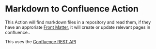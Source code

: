 # Markdown to Confluence Action

This Action will find markdown files in a repository and read them, if they have an approriate [Front Matter](https://gohugo.io/content-management/front-matter/), it will create or update relevant pages in confluence..

This uses the [Confluence REST API](https://developer.atlassian.com/cloud/confluence/rest/intro/)
